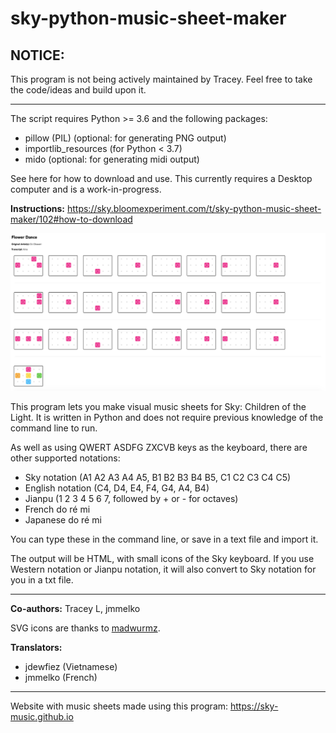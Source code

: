 # sky-python-music-sheet-maker

## NOTICE:

This program is not being actively maintained by Tracey. Feel free to take the code/ideas and build upon it.

***

The script requires Python >= 3.6 and the following packages:
* pillow (PIL) (optional: for generating PNG output)
* importlib_resources (for Python < 3.7)
* mido (optional: for generating midi output)

See here for how to download and use. This currently requires a Desktop computer and is a work-in-progress.

**Instructions:** https://sky.bloomexperiment.com/t/sky-python-music-sheet-maker/102#how-to-download

![Flower Dance intro music sheet](https://raw.githubusercontent.com/sky-music/sky-python-music-sheet-maker/master/images/flower_dance_intro.png)

This program lets you make visual music sheets for Sky: Children of the Light. It is written in Python and does not require previous knowledge of the command line to run. 

As well as using QWERT ASDFG ZXCVB keys as the keyboard, there are other supported notations:

- Sky notation (A1 A2 A3 A4 A5, B1 B2 B3 B4 B5, C1 C2 C3 C4 C5)
- English notation (C4, D4, E4, F4, G4, A4, B4)
- Jianpu (1 2 3 4 5 6 7, followed by + or - for octaves)
- French do ré mi
- Japanese do ré mi

You can type these in the command line, or save in a text file and import it. 

The output will be HTML, with small icons of the Sky keyboard. If you use Western notation or Jianpu notation, it will also convert to Sky notation for you in a txt file.

***

**Co-authors:** Tracey L, jmmelko

SVG icons are thanks to [madwurmz](http://madwurmz.com).

**Translators:**

- jdewfiez (Vietnamese)
- jmmelko (French)

***

Website with music sheets made using this program: https://sky-music.github.io

